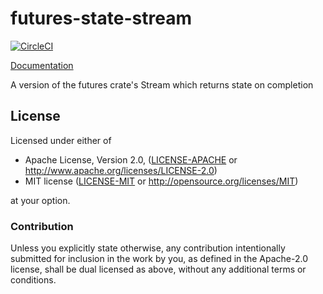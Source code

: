 # futures-state-stream

[![CircleCI](https://circleci.com/gh/sfackler/futures-state-stream.svg?style=shield)](https://circleci.com/gh/sfackler/futures-state-stream)

[Documentation](https://docs.rs/futures-state-stream)

A version of the futures crate's Stream which returns state on completion

## License

Licensed under either of

 * Apache License, Version 2.0, ([LICENSE-APACHE](LICENSE-APACHE) or http://www.apache.org/licenses/LICENSE-2.0)
 * MIT license ([LICENSE-MIT](LICENSE-MIT) or http://opensource.org/licenses/MIT)

at your option.

### Contribution

Unless you explicitly state otherwise, any contribution intentionally
submitted for inclusion in the work by you, as defined in the Apache-2.0
license, shall be dual licensed as above, without any additional terms or
conditions.
